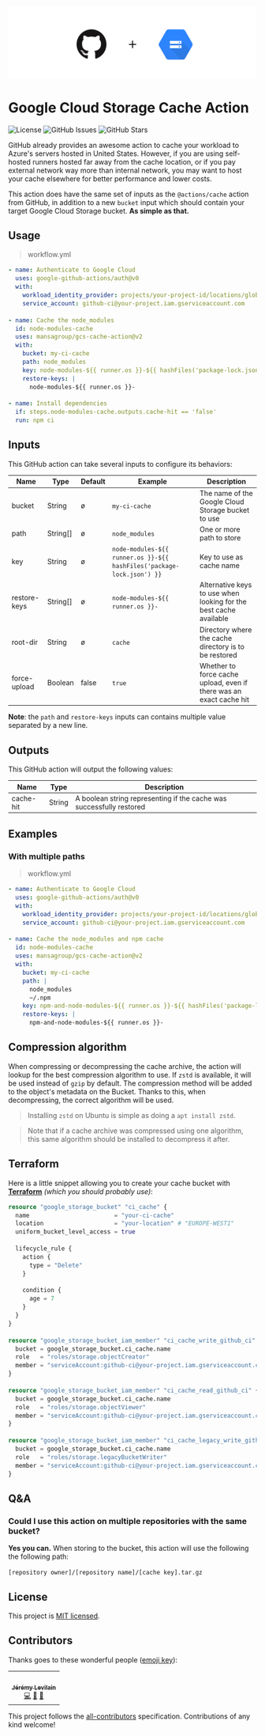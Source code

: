 ![Banner](.github/assets/banner-thin.png)

# Google Cloud Storage Cache Action

![License](https://img.shields.io/github/license/MansaGroup/gcs-cache-action?style=flat-square) ![GitHub Issues](https://img.shields.io/github/issues/mansagroup/gcs-cache-action?style=flat-square) ![GitHub Stars](https://img.shields.io/github/stars/MansaGroup/gcs-cache-action?style=flat-square)

GitHub already provides an awesome action to cache your workload
to Azure's servers hosted in United States. However, if you are
using self-hosted runners hosted far away from the cache location,
or if you pay external network way more than internal network,
you may want to host your cache elsewhere for better performance
and lower costs.

This action does have the same set of inputs as the `@actions/cache`
action from GitHub, in addition to a new `bucket` input which should
contain your target Google Cloud Storage bucket. **As simple as that.**

## Usage

> workflow.yml

```yaml
- name: Authenticate to Google Cloud
  uses: google-github-actions/auth@v0
  with:
    workload_identity_provider: projects/your-project-id/locations/global/workloadIdentityPools/your-identity-pool/providers/your-provider
    service_account: github-ci@your-project.iam.gserviceaccount.com

- name: Cache the node_modules
  id: node-modules-cache
  uses: mansagroup/gcs-cache-action@v2
  with:
    bucket: my-ci-cache
    path: node_modules
    key: node-modules-${{ runner.os }}-${{ hashFiles('package-lock.json') }}
    restore-keys: |
      node-modules-${{ runner.os }}-

- name: Install dependencies
  if: steps.node-modules-cache.outputs.cache-hit == 'false'
  run: npm ci
```

## Inputs

This GitHub action can take several inputs to configure its behaviors:

| Name         | Type     | Default | Example                                                               | Description                                                         |
|--------------|----------|---------|-----------------------------------------------------------------------|---------------------------------------------------------------------|
| bucket       | String   | ø       | `my-ci-cache`                                                         | The name of the Google Cloud Storage bucket to use                  |
| path         | String[] | ø       | `node_modules`                                                        | One or more path to store                                           |
| key          | String   | ø       | `node-modules-${{ runner.os }}-${{ hashFiles('package-lock.json') }}` | Key to use as cache name                                            |
| restore-keys | String[] | ø       | `node-modules-${{ runner.os }}-`                                      | Alternative keys to use when looking for the best cache available   |
| root-dir     | String   | ø       | `cache`                                                               | Directory where the cache directory is to be restored               |
| force-upload | Boolean  | false   | `true`                                                                | Whether to force cache upload, even if there was an exact cache hit |

**Note**: the `path` and `restore-keys` inputs can contains multiple value separated by a new line.

## Outputs

This GitHub action will output the following values:

| Name      | Type   | Description                                                          |
| --------- | ------ | -------------------------------------------------------------------- |
| cache-hit | String | A boolean string representing if the cache was successfully restored |

## Examples

### With multiple paths

> workflow.yml

```yaml
- name: Authenticate to Google Cloud
  uses: google-github-actions/auth@v0
  with:
    workload_identity_provider: projects/your-project-id/locations/global/workloadIdentityPools/your-identity-pool/providers/your-provider
    service_account: github-ci@your-project.iam.gserviceaccount.com

- name: Cache the node_modules and npm cache
  id: node-modules-cache
  uses: mansagroup/gcs-cache-action@v2
  with:
    bucket: my-ci-cache
    path: |
      node_modules
      ~/.npm
    key: npm-and-node-modules-${{ runner.os }}-${{ hashFiles('package-lock.json') }}
    restore-keys: |
      npm-and-node-modules-${{ runner.os }}-
```

## Compression algorithm

When compressing or decompressing the cache archive, the action will
lookup for the best compression algorithm to use. If `zstd` is available,
it will be used instead of `gzip` by default. The compression method
will be added to the object's metadata on the Bucket. Thanks to this,
when decompressing, the correct algorithm will be used.

> Installing `zstd` on Ubuntu is simple as doing a `apt install zstd`.

> Note that if a cache archive was compressed using one algorithm, this
> same algorithm should be installed to decompress it after.

## Terraform

Here is a little snippet allowing you to create your cache bucket with
**[Terraform](https://www.terraform.io/)** _(which you should probably use)_:

```terraform
resource "google_storage_bucket" "ci_cache" {
  name                        = "your-ci-cache"
  location                    = "your-location" # "EUROPE-WEST1"
  uniform_bucket_level_access = true

  lifecycle_rule {
    action {
      type = "Delete"
    }

    condition {
      age = 7
    }
  }
}

resource "google_storage_bucket_iam_member" "ci_cache_write_github_ci" {
  bucket = google_storage_bucket.ci_cache.name
  role   = "roles/storage.objectCreator"
  member = "serviceAccount:github-ci@your-project.iam.gserviceaccount.com"
}

resource "google_storage_bucket_iam_member" "ci_cache_read_github_ci" {
  bucket = google_storage_bucket.ci_cache.name
  role   = "roles/storage.objectViewer"
  member = "serviceAccount:github-ci@your-project.iam.gserviceaccount.com"
}

resource "google_storage_bucket_iam_member" "ci_cache_legacy_write_github_ci" {
  bucket = google_storage_bucket.ci_cache.name
  role   = "roles/storage.legacyBucketWriter"
  member = "serviceAccount:github-ci@your-project.iam.gserviceaccount.com"
}
```

## Q&A

### Could I use this action on multiple repositories with the same bucket?

**Yes you can.** When storing to the bucket, this action will use
the following the following path:

`[repository owner]/[repository name]/[cache key].tar.gz`

## License

This project is [MIT licensed](LICENSE.txt).

## Contributors

Thanks goes to these wonderful people ([emoji key](https://allcontributors.org/docs/en/emoji-key)):

<!-- ALL-CONTRIBUTORS-LIST:START - Do not remove or modify this section -->
<!-- prettier-ignore-start -->
<!-- markdownlint-disable -->
<table>
  <tr>
    <td align="center"><a href="https://jeremylvln.fr/"><img src="https://avatars.githubusercontent.com/u/6763873?v=4?s=100" width="100px;" alt=""/><br /><sub><b>Jérémy Levilain</b></sub></a><br /><a href="https://github.com/MansaGroup/gcs-cache-action/commits?author=IamBlueSlime" title="Code">💻</a> <a href="https://github.com/MansaGroup/gcs-cache-action/commits?author=IamBlueSlime" title="Documentation">📖</a> <a href="#ideas-IamBlueSlime" title="Ideas, Planning, & Feedback">🤔</a></td>
  </tr>
</table>

<!-- markdownlint-restore -->
<!-- prettier-ignore-end -->

<!-- ALL-CONTRIBUTORS-LIST:END -->

This project follows the [all-contributors](https://github.com/all-contributors/all-contributors) specification. Contributions of any kind welcome!
